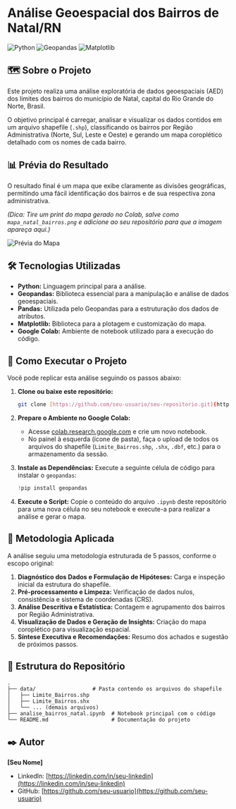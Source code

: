 # Análise Geoespacial dos Bairros de Natal/RN

![Python](https://img.shields.io/badge/Python-3.8%2B-blue?style=for-the-badge&logo=python)
![Geopandas](https://img.shields.io/badge/Geopandas-green?style=for-the-badge)
![Matplotlib](https://img.shields.io/badge/Matplotlib-orange?style=for-the-badge)

## 🗺️ Sobre o Projeto

Este projeto realiza uma análise exploratória de dados geoespaciais (AED) dos limites dos bairros do município de Natal, capital do Rio Grande do Norte, Brasil.

O objetivo principal é carregar, analisar e visualizar os dados contidos em um arquivo shapefile (`.shp`), classificando os bairros por Região Administrativa (Norte, Sul, Leste e Oeste) e gerando um mapa coroplético detalhado com os nomes de cada bairro.

## 📊 Prévia do Resultado

O resultado final é um mapa que exibe claramente as divisões geográficas, permitindo uma fácil identificação dos bairros e de sua respectiva zona administrativa.

*(Dica: Tire um print do mapa gerado no Colab, salve como `mapa_natal_bairros.png` e adicione ao seu repositório para que a imagem apareça aqui.)*

![Prévia do Mapa](mapa_natal_bairros.png)

## 🛠️ Tecnologias Utilizadas

* **Python:** Linguagem principal para a análise.
* **Geopandas:** Biblioteca essencial para a manipulação e análise de dados geoespaciais.
* **Pandas:** Utilizada pelo Geopandas para a estruturação dos dados de atributos.
* **Matplotlib:** Biblioteca para a plotagem e customização do mapa.
* **Google Colab:** Ambiente de notebook utilizado para a execução do código.

## 🚀 Como Executar o Projeto

Você pode replicar esta análise seguindo os passos abaixo:

1.  **Clone ou baixe este repositório:**
    ```sh
    git clone [https://github.com/seu-usuario/seu-repositorio.git](https://github.com/seu-usuario/seu-repositorio.git)
    ```

2.  **Prepare o Ambiente no Google Colab:**
    * Acesse [colab.research.google.com](https://colab.research.google.com) e crie um novo notebook.
    * No painel à esquerda (ícone de pasta), faça o upload de todos os arquivos do shapefile (`Limite_Bairros.shp`, `.shx`, `.dbf`, etc.) para o armazenamento da sessão.

3.  **Instale as Dependências:**
    Execute a seguinte célula de código para instalar o `geopandas`:
    ```python
    !pip install geopandas
    ```

4.  **Execute o Script:**
    Copie o conteúdo do arquivo `.ipynb` deste repositório para uma nova célula no seu notebook e execute-a para realizar a análise e gerar o mapa.

## 🔬 Metodologia Aplicada

A análise seguiu uma metodologia estruturada de 5 passos, conforme o escopo original:

1.  **Diagnóstico dos Dados e Formulação de Hipóteses:** Carga e inspeção inicial da estrutura do shapefile.
2.  **Pré-processamento e Limpeza:** Verificação de dados nulos, consistência e sistema de coordenadas (CRS).
3.  **Análise Descritiva e Estatística:** Contagem e agrupamento dos bairros por Região Administrativa.
4.  **Visualização de Dados e Geração de Insights:** Criação do mapa coroplético para visualização espacial.
5.  **Síntese Executiva e Recomendações:** Resumo dos achados e sugestão de próximos passos.

## 📂 Estrutura do Repositório

```
.
├── data/                  # Pasta contendo os arquivos do shapefile
│   ├── Limite_Bairros.shp
│   ├── Limite_Bairros.shx
│   └── ... (demais arquivos)
├── analise_bairros_natal.ipynb  # Notebook principal com o código
└── README.md                    # Documentação do projeto
```

## ✒️ Autor

**[Seu Nome]**

* LinkedIn: [https://linkedin.com/in/seu-linkedin](https://linkedin.com/in/seu-linkedin)
* GitHub: [https://github.com/seu-usuario](https://github.com/seu-usuario)
